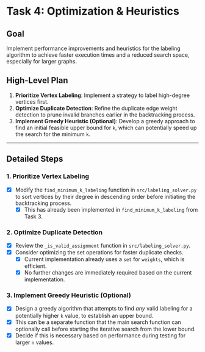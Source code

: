 # Task 4: Optimization & Heuristics

## Goal

Implement performance improvements and heuristics for the labeling algorithm to achieve faster execution times and a reduced search space, especially for larger graphs.

## High-Level Plan

1.  **Prioritize Vertex Labeling**: Implement a strategy to label high-degree vertices first.
2.  **Optimize Duplicate Detection**: Refine the duplicate edge weight detection to prune invalid branches earlier in the backtracking process.
3.  **Implement Greedy Heuristic (Optional)**: Develop a greedy approach to find an initial feasible upper bound for `k`, which can potentially speed up the search for the minimum `k`.

---

## Detailed Steps

### 1. Prioritize Vertex Labeling

-   [x] Modify the `find_minimum_k_labeling` function in `src/labeling_solver.py` to sort vertices by their degree in descending order before initiating the backtracking process.
    -   [x] This has already been implemented in `find_minimum_k_labeling` from Task 3.

### 2. Optimize Duplicate Detection

-   [x] Review the `_is_valid_assignment` function in `src/labeling_solver.py`.
-   [x] Consider optimizing the set operations for faster duplicate checks.
    -   [x] Current implementation already uses a `set` for `weights`, which is efficient.
    -   [x] No further changes are immediately required based on the current implementation.

### 3. Implement Greedy Heuristic (Optional)

-   [x] Design a greedy algorithm that attempts to find *any* valid labeling for a potentially higher `k` value, to establish an upper bound.
-   [x] This can be a separate function that the main search function can optionally call before starting the iterative search from the lower bound.
-   [x] Decide if this is necessary based on performance during testing for larger `n` values. 
